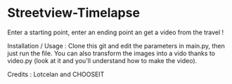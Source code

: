 # Streetview-Timelapse
Enter a starting point, enter an ending point an get a video from the travel !

Installation / Usage : Clone this git and edit the parameters in main.py, then just run the file.
You can also transform the images into a vido thanks to video.py (look at it and you'll understand how to make the video).

Credits : Lotcelan and CHOOSEIT
